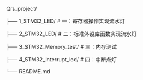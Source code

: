 Qrs_project/

├── 1_STM32_LED/        # 一：寄存器操作实现流水灯

├── 2_STM32_LED/          # 二：标准外设库函数实现流水灯

├── 3_STM32_Memory_test/          # 三：内存测试

├── 4_STM32_Interrupt_led/          # 四：中断点灯

└── README.md

